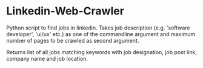 # Linkedin-Web-Crawler
Python script to find jobs in linkedin. Takes job description (e.g. 'software developer', 'ui/ux' etc.) as one of the
commandline argument and maximum number of pages to be crawled as second argument.

Returns list of all jobs matching keywords with job designation, job post link, company name and job location.
